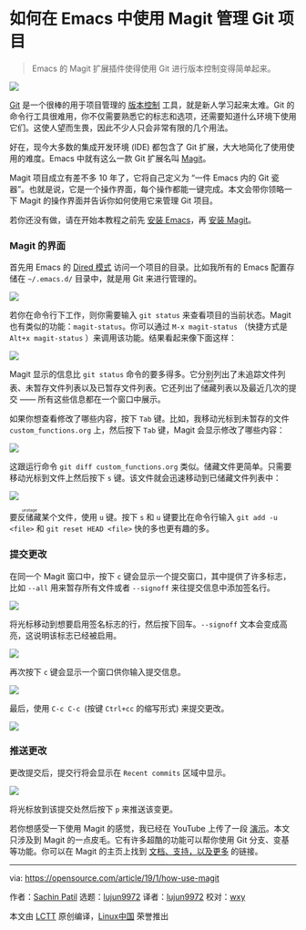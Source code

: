 [#]: collector: (lujun9972)
[#]: translator: (lujun9972)
[#]: reviewer: (wxy)
[#]: publisher: ( )
[#]: url: ( )
[#]: subject: (How to use Magit to manage Git projects)
[#]: via: (https://opensource.com/article/19/1/how-use-magit)
[#]: author: (Sachin Patil https://opensource.com/users/psachin)

如何在 Emacs 中使用 Magit 管理 Git 项目
======

> Emacs 的 Magit 扩展插件使得使用 Git 进行版本控制变得简单起来。

![](https://opensource.com/sites/default/files/styles/image-full-size/public/lead-images/rh_003588_01_rd3os.combacktoschoolseriesk12_rh_021x_0.png?itok=fvorN0e-)

[Git][1] 是一个很棒的用于项目管理的 [版本控制][2] 工具，就是新人学习起来太难。Git 的命令行工具很难用，你不仅需要熟悉它的标志和选项，还需要知道什么环境下使用它们。这使人望而生畏，因此不少人只会非常有限的几个用法。

好在，现今大多数的集成开发环境 (IDE) 都包含了 Git 扩展，大大地简化了使用使用的难度。Emacs 中就有这么一款 Git 扩展名叫 [Magit][3]。

Magit 项目成立有差不多 10 年了，它将自己定义为 “一件 Emacs 内的 Git 瓷器”。也就是说，它是一个操作界面，每个操作都能一键完成。本文会带你领略一下 Magit 的操作界面并告诉你如何使用它来管理 Git 项目。

若你还没有做，请在开始本教程之前先 [安装 Emacs][4]，再 [安装 Magit][5]。

### Magit 的界面

首先用 Emacs 的 [Dired 模式][6] 访问一个项目的目录。比如我所有的 Emacs 配置存储在 `~/.emacs.d/` 目录中，就是用 Git 来进行管理的。

![](https://opensource.com/sites/default/files/uploads/visiting_a_git_project.png)

若你在命令行下工作，则你需要输入 `git status` 来查看项目的当前状态。Magit 也有类似的功能：`magit-status`。你可以通过 `M-x magit-status` （快捷方式是 `Alt+x magit-status` ）来调用该功能。结果看起来像下面这样：

![](https://opensource.com/sites/default/files/uploads/magit_status.png)

Magit 显示的信息比 `git status` 命令的要多得多。它分别列出了未追踪文件列表、未暂存文件列表以及已暂存文件列表。它还列出了<ruby>储藏<rt>stash</rt></ruby>列表以及最近几次的提交 —— 所有这些信息都在一个窗口中展示。

如果你想查看修改了哪些内容，按下 `Tab` 键。比如，我移动光标到未暂存的文件 `custom_functions.org` 上，然后按下 `Tab` 键，Magit 会显示修改了哪些内容：

![](https://opensource.com/sites/default/files/uploads/show_unstaged_content.png)

这跟运行命令 `git diff custom_functions.org` 类似。储藏文件更简单。只需要移动光标到文件上然后按下 `s` 键。该文件就会迅速移动到已储藏文件列表中：

![](https://opensource.com/sites/default/files/uploads/staging_a_file.png)

要<ruby>反储藏<rt>unstage</rt></ruby>某个文件，使用 `u` 键。按下 `s` 和 `u` 键要比在命令行输入 `git add -u <file>` 和 `git reset HEAD <file>` 快的多也更有趣的多。

### 提交更改

在同一个 Magit 窗口中，按下 `c` 键会显示一个提交窗口，其中提供了许多标志，比如 `--all` 用来暂存所有文件或者 `--signoff` 来往提交信息中添加签名行。

![](https://opensource.com/sites/default/files/uploads/magit_commit_popup.png)

将光标移动到想要启用签名标志的行，然后按下回车。`--signoff` 文本会变成高亮，这说明该标志已经被启用。

![](https://opensource.com/sites/default/files/uploads/magit_signoff_commit.png)

再次按下 `c` 键会显示一个窗口供你输入提交信息。

![](https://opensource.com/sites/default/files/uploads/magit_commit_message.png)

最后，使用 `C-c C-c `(按键 `Ctrl+cc` 的缩写形式) 来提交更改。

![](https://opensource.com/sites/default/files/uploads/magit_commit_message_2.png)

### 推送更改

更改提交后，提交行将会显示在 `Recent commits` 区域中显示。

![](https://opensource.com/sites/default/files/uploads/magit_commit_log.png)

将光标放到该提交处然后按下 `p` 来推送该变更。

若你想感受一下使用 Magit 的感觉，我已经在 YouTube 上传了一段 [演示][7]。本文只涉及到 Magit 的一点皮毛。它有许多超酷的功能可以帮你使用 Git 分支、变基等功能。你可以在 Magit 的主页上找到 [文档、支持，以及更多][8] 的链接。

--------------------------------------------------------------------------------

via: https://opensource.com/article/19/1/how-use-magit

作者：[Sachin Patil][a]
选题：[lujun9972][b]
译者：[lujun9972](https://github.com/lujun9972)
校对：[wxy](https://github.com/wxy)

本文由 [LCTT](https://github.com/LCTT/TranslateProject) 原创编译，[Linux中国](https://linux.cn/) 荣誉推出

[a]: https://opensource.com/users/psachin
[b]: https://github.com/lujun9972
[1]: https://git-scm.com
[2]: https://git-scm.com/book/en/v2/Getting-Started-About-Version-Control
[3]: https://magit.vc
[4]: https://www.gnu.org/software/emacs/download.html
[5]: https://magit.vc/manual/magit/Installing-from-Melpa.html#Installing-from-Melpa
[6]: https://www.gnu.org/software/emacs/manual/html_node/emacs/Dired-Enter.html#Dired-Enter
[7]: https://youtu.be/Vvw75Pqp7Mc
[8]: https://magit.vc/
